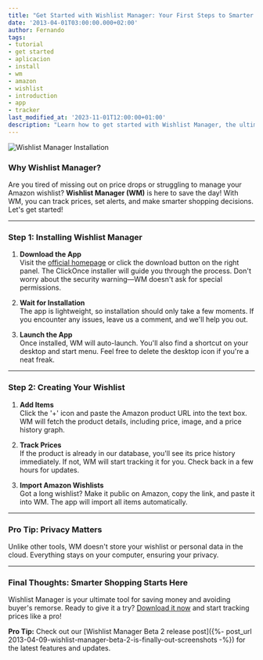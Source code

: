 ```yaml
---
title: "Get Started with Wishlist Manager: Your First Steps to Smarter Shopping"
date: '2013-04-01T03:00:00.000+02:00'
author: Fernando
tags:
- tutorial
- get started
- aplicacion
- install
- wm
- amazon
- wishlist
- introduction
- app
- tracker
last_modified_at: '2023-11-01T12:00:00+01:00'
description: "Learn how to get started with Wishlist Manager, the ultimate tool for tracking Amazon prices and saving money."
---
```


![Wishlist Manager Installation](https://3.bp.blogspot.com/-dGahNCFFnOU/UVVvpgN8MlI/AAAAAAAAARQ/xzFqniFc9yw/s200/Application+Install+-+Security+Warning.jpg)

### Why Wishlist Manager?

Are you tired of missing out on price drops or struggling to manage your Amazon wishlist? **Wishlist Manager (WM)** is here to save the day! With WM, you can track prices, set alerts, and make smarter shopping decisions. Let's get started!

---

### Step 1: Installing Wishlist Manager

1. **Download the App**  
   Visit the [official homepage](https://wmhomepage.apphb.com/) or click the download button on the right panel. The ClickOnce installer will guide you through the process. Don't worry about the security warning—WM doesn't ask for special permissions.

2. **Wait for Installation**  
   The app is lightweight, so installation should only take a few moments. If you encounter any issues, leave us a comment, and we'll help you out.

3. **Launch the App**  
   Once installed, WM will auto-launch. You'll also find a shortcut on your desktop and start menu. Feel free to delete the desktop icon if you're a neat freak.

---

### Step 2: Creating Your Wishlist

1. **Add Items**  
   Click the '+' icon and paste the Amazon product URL into the text box. WM will fetch the product details, including price, image, and a price history graph.

2. **Track Prices**  
   If the product is already in our database, you'll see its price history immediately. If not, WM will start tracking it for you. Check back in a few hours for updates.

3. **Import Amazon Wishlists**  
   Got a long wishlist? Make it public on Amazon, copy the link, and paste it into WM. The app will import all items automatically.

---

### Pro Tip: Privacy Matters

Unlike other tools, WM doesn't store your wishlist or personal data in the cloud. Everything stays on your computer, ensuring your privacy.

---

### Final Thoughts: Smarter Shopping Starts Here

Wishlist Manager is your ultimate tool for saving money and avoiding buyer's remorse. Ready to give it a try? [Download it now](https://wmhomepage.apphb.com/) and start tracking prices like a pro!

**Pro Tip:** Check out our [Wishlist Manager Beta 2 release post]({%- post_url 2013-04-09-wishlist-manager-beta-2-is-finally-out-screenshots -%}) for the latest features and updates.
